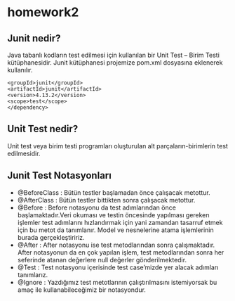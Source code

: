 # homework2
## Junit nedir?
Java tabanlı kodların test edilmesi için kullanılan bir Unit Test – Birim Testi kütüphanesidir.
Junit kütüphanesi projemize pom.xml dosyasına eklenerek kullanılır.
```<dependency>
<groupId>junit</groupId>
<artifactId>junit</artifactId>
<version>4.13.2</version>
<scope>test</scope>
</dependency>
```
## Unit Test nedir?
Unit test veya birim testi programları oluşturulan alt parçaların-birimlerin test edilmesidir.
## Junit Test Notasyonları
- @BeforeClass : Bütün testler başlamadan önce çalışacak metottur.
- @AfterClass : Bütün testler bittikten sonra çalışacak metottur.
- @Before : Before notasyonu da test adımlarından önce başlamaktadır.Veri okuması ve testin öncesinde yapılması gereken işlemler test adımlarını hızlandırmak için yani zamandan tasarruf etmek için bu metot da tanımlanır. Model ve nesnelerine atama işlemlerinin burada gerçekleştiririz.
- @After : After notasyonu ise test metodlarından sonra çalışmaktadır. After notasyonun da en çok yapılan işlem, test metodlarından sonra her seferinde atanan değerlere null değerler gönderilmektedir.
- @Test : Test notasyonu içerisinde test case’mizde yer alacak adımları tanımlarız.
- @Ignore : Yazdığımız test metotlarının çalıştırılmasını istemiyorsak bu amaç ile kullanabileceğimiz bir notasyondur.
